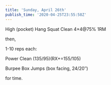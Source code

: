 ```yaml
---
title: 'Sunday, April 26th'
publish_time: '2020-04-25T23:55:58Z'
---
```


High (pocket) Hang Squat Clean 4×4\@75% 1RM

then,

1-10 reps each:

Power Clean (135/95)(RX+=155/105)

Burpee Box Jumps (box facing, 24/20″)

for time.
